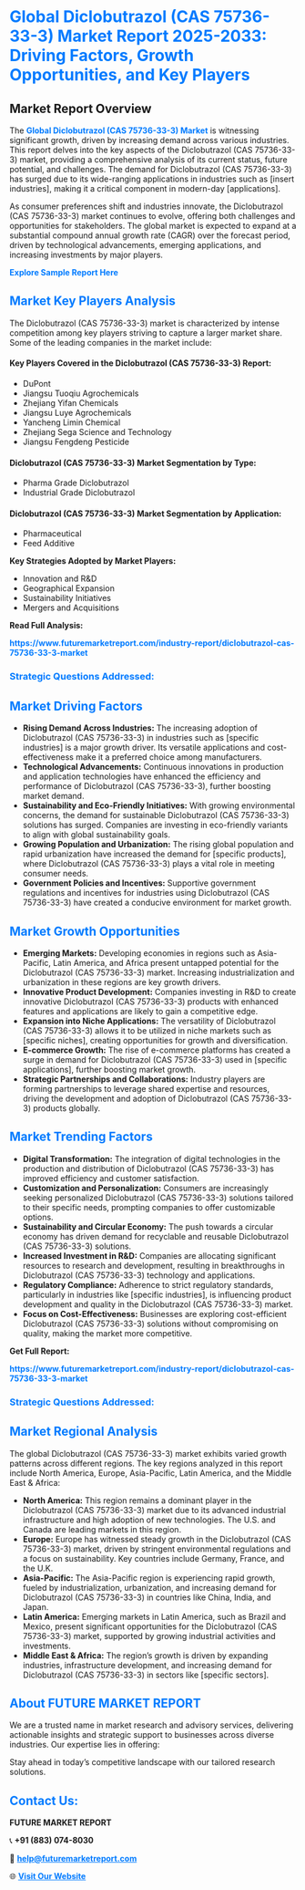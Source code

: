 <h1 style="color: #007BFF;">Global Diclobutrazol (CAS 75736-33-3) Market Report 2025-2033: Driving Factors, Growth Opportunities, and Key Players</h1>

<section id="overview">
<h2>Market Report Overview</h2>
<p>The <a href="https://www.futuremarketreport.com/industry-report/diclobutrazol-cas-75736-33-3-market" style="color: #007BFF; text-decoration: none;"><strong>Global Diclobutrazol (CAS 75736-33-3) Market</strong></a> is witnessing significant growth, driven by increasing demand across various industries. This report delves into the key aspects of the Diclobutrazol (CAS 75736-33-3) market, providing a comprehensive analysis of its current status, future potential, and challenges. The demand for Diclobutrazol (CAS 75736-33-3) has surged due to its wide-ranging applications in industries such as [insert industries], making it a critical component in modern-day [applications].</p>
<p>As consumer preferences shift and industries innovate, the Diclobutrazol (CAS 75736-33-3) market continues to evolve, offering both challenges and opportunities for stakeholders. The global market is expected to expand at a substantial compound annual growth rate (CAGR) over the forecast period, driven by technological advancements, emerging applications, and increasing investments by major players.</p>
</section>

<section id="overview">
<p><a href="https://www.futuremarketreport.com/request-sample/reportId=83778" style="color: #007BFF; text-decoration: none;"><strong>Explore Sample Report Here</strong></a></p>
</section>

<section id="key-players">
<h2 style="color: #007BFF;">Market Key Players Analysis</h2>
<p>The Diclobutrazol (CAS 75736-33-3) market is characterized by intense competition among key players striving to capture a larger market share. Some of the leading companies in the market include:</p>
<h4>Key Players Covered in the Diclobutrazol (CAS 75736-33-3) Report:</h4>
<ul><li>DuPont</li><li>Jiangsu Tuoqiu Agrochemicals</li><li>Zhejiang Yifan Chemicals</li><li>Jiangsu Luye Agrochemicals</li><li>Yancheng Limin Chemical</li><li>Zhejiang Sega Science and Technology</li><li>Jiangsu Fengdeng Pesticide</li></ul>
<h4>Diclobutrazol (CAS 75736-33-3) Market Segmentation by Type:</h4>
<ul><li>Pharma Grade Diclobutrazol</li><li>Industrial Grade Diclobutrazol</li></ul>

<h4>Diclobutrazol (CAS 75736-33-3) Market Segmentation by Application:</h4>
<ul><li>Pharmaceutical</li><li>Feed Additive</li></ul>
<p><strong>Key Strategies Adopted by Market Players:</strong></p>
<ul>
<li>Innovation and R&D</li>
<li>Geographical Expansion</li>
<li>Sustainability Initiatives</li>
<li>Mergers and Acquisitions</li>
</ul>
</section>

<section>
<p><strong>Read Full Analysis: </strong></p><a href="https://www.futuremarketreport.com/industry-report/diclobutrazol-cas-75736-33-3-market" style="color: #007BFF; text-decoration: none;"><strong>https://www.futuremarketreport.com/industry-report/diclobutrazol-cas-75736-33-3-market</strong></a>
<h3 style="color: #007BFF;">Strategic Questions Addressed:</h3>
</section>

<section id="driving-factors">
<h2 style="color: #007BFF;">Market Driving Factors</h2>
<ul>
<li><strong>Rising Demand Across Industries:</strong> The increasing adoption of Diclobutrazol (CAS 75736-33-3) in industries such as [specific industries] is a major growth driver. Its versatile applications and cost-effectiveness make it a preferred choice among manufacturers.</li>
<li><strong>Technological Advancements:</strong> Continuous innovations in production and application technologies have enhanced the efficiency and performance of Diclobutrazol (CAS 75736-33-3), further boosting market demand.</li>
<li><strong>Sustainability and Eco-Friendly Initiatives:</strong> With growing environmental concerns, the demand for sustainable Diclobutrazol (CAS 75736-33-3) solutions has surged. Companies are investing in eco-friendly variants to align with global sustainability goals.</li>
<li><strong>Growing Population and Urbanization:</strong> The rising global population and rapid urbanization have increased the demand for [specific products], where Diclobutrazol (CAS 75736-33-3) plays a vital role in meeting consumer needs.</li>
<li><strong>Government Policies and Incentives:</strong> Supportive government regulations and incentives for industries using Diclobutrazol (CAS 75736-33-3) have created a conducive environment for market growth.</li>
</ul>
</section>

<section id="growth-opportunities">
<h2 style="color: #007BFF;">Market Growth Opportunities</h2>
<ul>
<li><strong>Emerging Markets:</strong> Developing economies in regions such as Asia-Pacific, Latin America, and Africa present untapped potential for the Diclobutrazol (CAS 75736-33-3) market. Increasing industrialization and urbanization in these regions are key growth drivers.</li>
<li><strong>Innovative Product Development:</strong> Companies investing in R&D to create innovative Diclobutrazol (CAS 75736-33-3) products with enhanced features and applications are likely to gain a competitive edge.</li>
<li><strong>Expansion into Niche Applications:</strong> The versatility of Diclobutrazol (CAS 75736-33-3) allows it to be utilized in niche markets such as [specific niches], creating opportunities for growth and diversification.</li>
<li><strong>E-commerce Growth:</strong> The rise of e-commerce platforms has created a surge in demand for Diclobutrazol (CAS 75736-33-3) used in [specific applications], further boosting market growth.</li>
<li><strong>Strategic Partnerships and Collaborations:</strong> Industry players are forming partnerships to leverage shared expertise and resources, driving the development and adoption of Diclobutrazol (CAS 75736-33-3) products globally.</li>
</ul>
</section>

<section id="trending-factors">
<h2 style="color: #007BFF;">Market Trending Factors</h2>
<ul>
<li><strong>Digital Transformation:</strong> The integration of digital technologies in the production and distribution of Diclobutrazol (CAS 75736-33-3) has improved efficiency and customer satisfaction.</li>
<li><strong>Customization and Personalization:</strong> Consumers are increasingly seeking personalized Diclobutrazol (CAS 75736-33-3) solutions tailored to their specific needs, prompting companies to offer customizable options.</li>
<li><strong>Sustainability and Circular Economy:</strong> The push towards a circular economy has driven demand for recyclable and reusable Diclobutrazol (CAS 75736-33-3) solutions.</li>
<li><strong>Increased Investment in R&D:</strong> Companies are allocating significant resources to research and development, resulting in breakthroughs in Diclobutrazol (CAS 75736-33-3) technology and applications.</li>
<li><strong>Regulatory Compliance:</strong> Adherence to strict regulatory standards, particularly in industries like [specific industries], is influencing product development and quality in the Diclobutrazol (CAS 75736-33-3) market.</li>
<li><strong>Focus on Cost-Effectiveness:</strong> Businesses are exploring cost-efficient Diclobutrazol (CAS 75736-33-3) solutions without compromising on quality, making the market more competitive.</li>
</ul>
</section>

<section>
<p><strong>Get Full Report: </strong></p><a href="https://www.futuremarketreport.com/industry-report/diclobutrazol-cas-75736-33-3-market" style="color: #007BFF; text-decoration: none;"><strong>https://www.futuremarketreport.com/industry-report/diclobutrazol-cas-75736-33-3-market</strong></a>
<h3 style="color: #007BFF;">Strategic Questions Addressed:</h3>
</section>


<section id="regional-analysis">
<h2 style="color: #007BFF;">Market Regional Analysis</h2>
<p>The global Diclobutrazol (CAS 75736-33-3) market exhibits varied growth patterns across different regions. The key regions analyzed in this report include North America, Europe, Asia-Pacific, Latin America, and the Middle East & Africa:</p>
<ul>
<li><strong>North America:</strong> This region remains a dominant player in the Diclobutrazol (CAS 75736-33-3) market due to its advanced industrial infrastructure and high adoption of new technologies. The U.S. and Canada are leading markets in this region.</li>
<li><strong>Europe:</strong> Europe has witnessed steady growth in the Diclobutrazol (CAS 75736-33-3) market, driven by stringent environmental regulations and a focus on sustainability. Key countries include Germany, France, and the U.K.</li>
<li><strong>Asia-Pacific:</strong> The Asia-Pacific region is experiencing rapid growth, fueled by industrialization, urbanization, and increasing demand for Diclobutrazol (CAS 75736-33-3) in countries like China, India, and Japan.</li>
<li><strong>Latin America:</strong> Emerging markets in Latin America, such as Brazil and Mexico, present significant opportunities for the Diclobutrazol (CAS 75736-33-3) market, supported by growing industrial activities and investments.</li>
<li><strong>Middle East & Africa:</strong> The region’s growth is driven by expanding industries, infrastructure development, and increasing demand for Diclobutrazol (CAS 75736-33-3) in sectors like [specific sectors].</li>
</ul>
</section>

<footer>
<h2 style="color: #007BFF;">About FUTURE MARKET REPORT</h2>
<p>We are a trusted name in market research and advisory services, delivering actionable insights and strategic support to businesses across diverse industries. Our expertise lies in offering:</p>

<p>Stay ahead in today’s competitive landscape with our tailored research solutions.</p>

<h2 style="color: #007BFF;">Contact Us:</h2>
<p><strong>FUTURE MARKET REPORT</strong></p>
<p>📞 <strong>+91 (883) 074-8030</strong></p>
<p>📧 <strong><a href="mailto:help@futuremarketreport.com" style="color: #007BFF;">help@futuremarketreport.com</a></strong></p>
<p>🌐 <strong><a href="https://www.futuremarketreport.com/" style="color: #007BFF;">Visit Our Website</a></strong></p>
</footer>